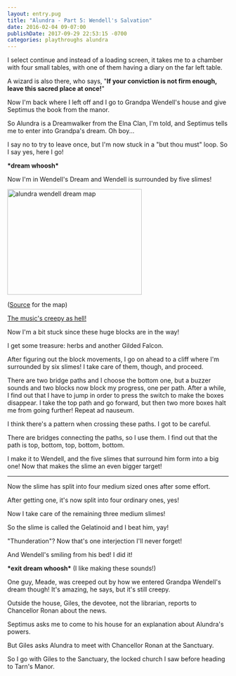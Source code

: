 ```yaml
---
layout: entry.pug
title: "Alundra - Part 5: Wendell's Salvation"
date: 2016-02-04 09-07:00
publishDate: 2017-09-29 22:53:15 -0700
categories: playthroughs alundra
---
```


I select continue and instead of a loading screen, it takes me to a chamber with four small tables, with one of them having a diary on the far left table.

A wizard is also there, who says, "**If your conviction is not firm enough, leave this sacred place at once!**"

Now I'm back where I left off and I go to Grandpa Wendell's house and give Septimus the book from the manor.

So Alundra is a Dreamwalker from the Elna Clan, I'm told, and Septimus tells me to enter into Grandpa's dream. Oh boy...

I say no to try to leave once, but I'm now stuck in a "but thou must" loop. So I say yes, here I go!

**\*dream whoosh\***

Now I'm in Wendell's Dream and Wendell is surrounded by five slimes!

<img src="http://vgmaps.com/Atlas/PSX/Alundra-Wendell%27sDream.png" alt="alundra wendell dream map" width="306" height="240"></img>

(<a href="http://vgmaps.com/Atlas/PSX/Alundra-Wendell%27sDream.png">Source</a> for the map)

<a href="https://youtu.be/EctW7EtfOzg">The music's creepy as hell!</a>

Now I'm a bit stuck since these huge blocks are in the way!

I get some treasure: herbs and another Gilded Falcon.

After figuring out the block movements, I go on ahead to a cliff where I'm surrounded by six slimes! I take care of them, though, and proceed.

There are two bridge paths and I choose the bottom one, but a buzzer sounds and two blocks now block my progress, one per path. After a while, I find out that I have to jump in order to press the switch to make the boxes disappear. I take the top path and go forward, but then two more boxes halt me from going further! Repeat ad nauseum.

I think there's a pattern when crossing these paths. I got to be careful.

There are bridges connecting the paths, so I use them. I find out that the path is top, bottom, top, bottom, bottom.

I make it to Wendell, and the five slimes that surround him form into a big one! Now that makes the slime an even bigger target!

<a name="2"></a>

---

Now the slime has split into four medium sized ones after some effort.

After getting one, it's now split into four ordinary ones, yes!

Now I take care of the remaining three medium slimes!

So the slime is called the Gelatinoid and I beat him, yay!

"Thunderation"? Now that's one interjection I'll never forget!

And Wendell's smiling from his bed! I did it!

**\*exit dream whoosh\*** (I like making these sounds!)

One guy, Meade, was creeped out by how we entered Grandpa Wendell's dream though! It's amazing, he says, but it's still creepy.

Outside the house, Giles, the devotee, not the librarian, reports to Chancellor Ronan about the news.

Septimus asks me to come to his house for an explanation about Alundra's powers.

But Giles asks Alundra to meet with Chancellor Ronan at the Sanctuary.

So I go with Giles to the Sanctuary, the locked church I saw before heading to Tarn's Manor.
